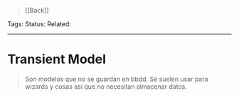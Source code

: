 > [[Back]]

Tags: 
Status: 
Related: 

___

# Transient Model

> Son modelos que no se guardan en bbdd. Se suelen usar para wizards y cosas así que no necesitan almacenar datos.

